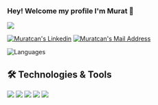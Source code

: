 ### Hey! Welcome my profile I'm Murat 👋



<p>
    <img src="https://github-readme-stats.vercel.app/api?username=chibadwa&count_private=true&show_icons=true&theme=tokyonight">
</p>

<a href="https://www.linkedin.com/in/muratcan-karaca-760167206/" target="_blank" rel="nofollow"><img alt="Muratcan's Linkedin" src="https://img.shields.io/badge/LinkedIn-0077B5?style=for-the-badge&logo=linkedin&logoColor=white" /></a>
 <a href="mailto:muratcankaraca@outlook.com" target="_blank" rel="nofollow"><img alt="Muratcan's Mail Address" src="https://img.shields.io/badge/Gmail-D14836?style=for-the-badge&logo=gmail&logoColor=white" /></a>



![Languages](https://github-readme-stats.vercel.app/api/top-langs/?username=chibadwa&layout=compact&theme=dark)


## 🛠 Technologies & Tools 
<img src="https://img.shields.io/badge/C%23-5C2D91?style=for-the-badge&logo=c-sharp&logoColor=white"></img>
<img src="https://img.shields.io/badge/Java-red?style=for-the-badge&logo=Java&logoColor=white"></img>
<img src="https://img.shields.io/badge/HTML-239120?style=for-the-badge&logo=html5&logoColor=white"></img>
<img src="https://img.shields.io/badge/CSS3-1572B6?style=for-the-badge&logo=css3&logoColor=white"></img>
<img src="https://img.shields.io/badge/Python-14354C?style=for-the-badge&logo=python&logoColor=white"></img>
